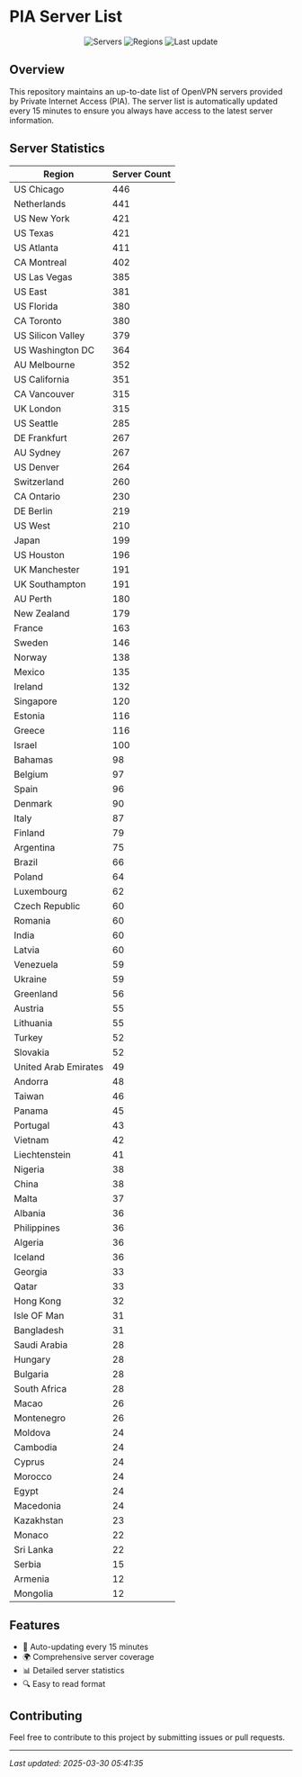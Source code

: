 # PIA Server List

<div align="center">

![Servers](https://img.shields.io/badge/servers-13,035-blue)
![Regions](https://img.shields.io/badge/regions-97-blue)
![Last update](https://img.shields.io/badge/Last_Updated-March_30_2025_00:41_EST-blue)

</div>

## Overview
This repository maintains an up-to-date list of OpenVPN servers provided by Private Internet Access (PIA). The server list is automatically updated every 15 minutes to ensure you always have access to the latest server information.

## Server Statistics
| Region | Server Count |
|--------|--------------|
| US Chicago                     | 446          |
| Netherlands                    | 441          |
| US New York                    | 421          |
| US Texas                       | 421          |
| US Atlanta                     | 411          |
| CA Montreal                    | 402          |
| US Las Vegas                   | 385          |
| US East                        | 381          |
| US Florida                     | 380          |
| CA Toronto                     | 380          |
| US Silicon Valley              | 379          |
| US Washington DC               | 364          |
| AU Melbourne                   | 352          |
| US California                  | 351          |
| CA Vancouver                   | 315          |
| UK London                      | 315          |
| US Seattle                     | 285          |
| DE Frankfurt                   | 267          |
| AU Sydney                      | 267          |
| US Denver                      | 264          |
| Switzerland                    | 260          |
| CA Ontario                     | 230          |
| DE Berlin                      | 219          |
| US West                        | 210          |
| Japan                          | 199          |
| US Houston                     | 196          |
| UK Manchester                  | 191          |
| UK Southampton                 | 191          |
| AU Perth                       | 180          |
| New Zealand                    | 179          |
| France                         | 163          |
| Sweden                         | 146          |
| Norway                         | 138          |
| Mexico                         | 135          |
| Ireland                        | 132          |
| Singapore                      | 120          |
| Estonia                        | 116          |
| Greece                         | 116          |
| Israel                         | 100          |
| Bahamas                        | 98           |
| Belgium                        | 97           |
| Spain                          | 96           |
| Denmark                        | 90           |
| Italy                          | 87           |
| Finland                        | 79           |
| Argentina                      | 75           |
| Brazil                         | 66           |
| Poland                         | 64           |
| Luxembourg                     | 62           |
| Czech Republic                 | 60           |
| Romania                        | 60           |
| India                          | 60           |
| Latvia                         | 60           |
| Venezuela                      | 59           |
| Ukraine                        | 59           |
| Greenland                      | 56           |
| Austria                        | 55           |
| Lithuania                      | 55           |
| Turkey                         | 52           |
| Slovakia                       | 52           |
| United Arab Emirates           | 49           |
| Andorra                        | 48           |
| Taiwan                         | 46           |
| Panama                         | 45           |
| Portugal                       | 43           |
| Vietnam                        | 42           |
| Liechtenstein                  | 41           |
| Nigeria                        | 38           |
| China                          | 38           |
| Malta                          | 37           |
| Albania                        | 36           |
| Philippines                    | 36           |
| Algeria                        | 36           |
| Iceland                        | 36           |
| Georgia                        | 33           |
| Qatar                          | 33           |
| Hong Kong                      | 32           |
| Isle OF Man                    | 31           |
| Bangladesh                     | 31           |
| Saudi Arabia                   | 28           |
| Hungary                        | 28           |
| Bulgaria                       | 28           |
| South Africa                   | 28           |
| Macao                          | 26           |
| Montenegro                     | 26           |
| Moldova                        | 24           |
| Cambodia                       | 24           |
| Cyprus                         | 24           |
| Morocco                        | 24           |
| Egypt                          | 24           |
| Macedonia                      | 24           |
| Kazakhstan                     | 23           |
| Monaco                         | 22           |
| Sri Lanka                      | 22           |
| Serbia                         | 15           |
| Armenia                        | 12           |
| Mongolia                       | 12           |

## Features
- 🔄 Auto-updating every 15 minutes
- 🌍 Comprehensive server coverage
- 📊 Detailed server statistics
- 🔍 Easy to read format

## Contributing
Feel free to contribute to this project by submitting issues or pull requests.

---
*Last updated: 2025-03-30 05:41:35*